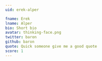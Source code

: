 ```yaml
---
uid: erek-alper

fname: Erek
lname: Alper
bio: Short bio
avatar: thinking-face.png
twitter: baron
github: baron
quote: Quick someone give me a good quote
score: 1
---
```

